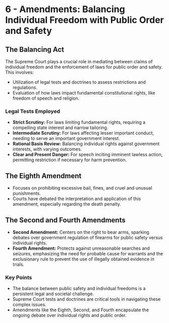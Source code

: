# 6 - Amendments: Balancing Individual Freedom with Public Order and Safety

## The Balancing Act
The Supreme Court plays a crucial role in mediating between claims of individual freedom and the enforcement of laws for public order and safety. This involves:
- Utilization of legal tests and doctrines to assess restrictions and regulations.
- Evaluation of how laws impact fundamental constitutional rights, like freedom of speech and religion.

### Legal Tests Employed
- **Strict Scrutiny:** For laws limiting fundamental rights, requiring a compelling state interest and narrow tailoring.
- **Intermediate Scrutiny:** For laws affecting lesser important conduct, needing to serve an important government interest.
- **Rational Basis Review:** Balancing individual rights against government interests, with varying outcomes.
- **Clear and Present Danger:** For speech inciting imminent lawless action, permitting restriction if necessary for harm prevention.

## The Eighth Amendment
- Focuses on prohibiting excessive bail, fines, and cruel and unusual punishments.
- Courts have debated the interpretation and application of this amendment, especially regarding the death penalty.

## The Second and Fourth Amendments
- **Second Amendment:** Centers on the right to bear arms, sparking debates over government regulation of firearms for public safety versus individual rights.
- **Fourth Amendment:** Protects against unreasonable searches and seizures, emphasizing the need for probable cause for warrants and the exclusionary rule to prevent the use of illegally obtained evidence in trials.

### Key Points
- The balance between public safety and individual freedoms is a persistent legal and societal challenge.
- Supreme Court tests and doctrines are critical tools in navigating these complex issues.
- Amendments like the Eighth, Second, and Fourth encapsulate the ongoing debate over individual rights and public order.
